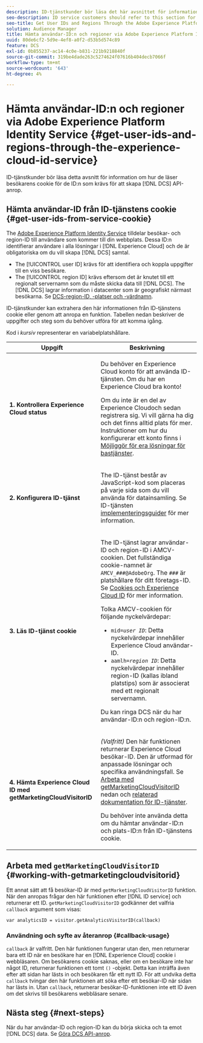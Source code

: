 ```yaml
---
description: ID-tjänstkunder bör läsa det här avsnittet för information om hur du läser besökarens cookie för de ID som krävs för att göra DCS API-anrop.
seo-description: ID service customers should refer to this section for information on how to read the visitor cookie for the IDs required to make DCS API calls.
seo-title: Get User IDs and Regions Through the Adobe Experience Platform Identity Service
solution: Audience Manager
title: Hämta användar-ID:n och regioner via Adobe Experience Platform Identity Service
uuid: 80de6cf2-5d9e-4ef8-a0f2-d53b5d574c89
feature: DCS
exl-id: 0b855237-ac14-4c0e-b831-221b9218840f
source-git-commit: 319be4dade263c5274624f07616b404decb7066f
workflow-type: tm+mt
source-wordcount: '643'
ht-degree: 4%

---
```


# Hämta användar-ID:n och regioner via Adobe Experience Platform Identity Service {#get-user-ids-and-regions-through-the-experience-cloud-id-service}

ID-tjänstkunder bör läsa detta avsnitt för information om hur de läser besökarens cookie för de ID:n som krävs för att skapa [!DNL DCS] API-anrop.

## Hämta användar-ID från ID-tjänstens cookie {#get-user-ids-from-service-cookie}

The [Adobe Experience Platform Identity Service](https://experienceleague.adobe.com/docs/id-service/using/home.html) tilldelar besökar- och region-ID till användare som kommer till din webbplats. Dessa ID:n identifierar användare i alla lösningar i [!DNL Experience Cloud] och de är obligatoriska om du vill skapa [!DNL DCS] samtal.

* The [!UICONTROL user ID] krävs för att identifiera och koppla uppgifter till en viss besökare.
* The [!UICONTROL region ID] krävs eftersom det är knutet till ett regionalt servernamn som du måste skicka data till [!DNL DCS]. The [!DNL DCS] lagrar information i datacenter som är geografiskt närmast besökarna. Se [DCS-region-ID, -platser och -värdnamn](../../../api/dcs-intro/dcs-api-reference/dcs-regions.md).

ID-tjänstkunder kan extrahera den här informationen från ID-tjänstens cookie eller genom att anropa en funktion. Tabellen nedan beskriver de uppgifter och steg som du behöver utföra för att komma igång.

Kod i *kursiv* representerar en variabelplatshållare.

<table id="table_660EBE1C24DD4FBE9DCE5191836C9135"> 
 <thead> 
  <tr> 
   <th colname="col1" class="entry"> Uppgift </th> 
   <th colname="col2" class="entry"> Beskrivning </th> 
  </tr> 
 </thead>
 <tbody> 
  <tr> 
   <td colname="col1"> <p> <b>1. Kontrollera <span class="keyword"> Experience Cloud</span> status</b> </p> </td> 
   <td colname="col2"> <p>Du behöver en <span class="keyword"> Experience Cloud</span> konto för att använda ID-tjänsten. Om du har en <span class="keyword"> Experience Cloud</span> bra konto! </p> <p> Om du inte är en del av <span class="keyword"> Experience Cloud</span>och sedan registrera sig. Vi vill gärna ha dig och det finns alltid plats för mer. Instruktioner om hur du konfigurerar ett konto finns i <a href="https://experienceleague.adobe.com/docs/core-services/interface/about-core-services/core-services.html" format="https" scope="external"> Möjliggör för era lösningar för bastjänster</a>. </p> </td> 
  </tr> 
  <tr> 
   <td colname="col1"> <p> <b>2. Konfigurera <span class="keyword"> ID-tjänst</span></b> </p> </td> 
   <td colname="col2"> <p>The <span class="keyword"> ID-tjänst</span> består av JavaScript-kod som placeras på varje sida som du vill använda för datainsamling. Se ID-tjänsten <a href="https://experienceleague.adobe.com/docs/id-service/using/implementation/implementation-guides.html" format="https" scope="external"> implementeringsguider</a> för mer information. </p> </td> 
  </tr> 
  <tr> 
   <td colname="col1"> <p> <b>3. Läs <span class="keyword"> ID-tjänst</span> cookie</b> </p> </td> 
   <td colname="col2"> <p>The <span class="keyword"> ID-tjänst</span> lagrar användar-ID och region-ID i AMCV-cookien. Det fullständiga cookie-namnet är <code>AMCV_<i>###</i>@AdobeOrg</code>. The <code><i>###</i></code> är platshållare för ditt företags-ID. Se <a href="https://experienceleague.adobe.com/docs/id-service/using/intro/cookies.html" format="https" scope="external"> Cookies och Experience Cloud ID</a> för mer information. </p> <p>Tolka AMCV-cookien för följande nyckelvärdepar: </p> <p> 
     <ul id="ul_502ECFCDDD084D448B5EDC4E5C0909C1"> 
      <li id="li_662FFA36AC854E699D50A183B161D654"> <code>mid=<i>user ID</i></code>: Detta nyckelvärdepar innehåller <span class="keyword"> Experience Cloud</span> användar-ID. </li> 
      <li id="li_65422233187B4217B50DC52DBD58F404"> <code>aamlh=<i>region ID</i></code>: Detta nyckelvärdepar innehåller region-ID (kallas ibland <span class="term"> platstips</span>) som är associerat med ett regionalt servernamn. </li> 
     </ul> </p> <p>Du kan ringa <span class="wintitle"> DCS</span> när du har användar-ID:n och region-ID:n. </p> </td> 
  </tr> 
  <tr> 
   <td colname="col1"> <p> <b>4. Hämta <span class="keyword"> Experience Cloud ID</span> med getMarketingCloudVisitorID</b> </p> </td> 
   <td colname="col2"> <p><i>(Valfritt)</i> Den här funktionen returnerar <span class="keyword"> Experience Cloud</span> besökar-ID. Den är utformad för anpassade lösningar och specifika användningsfall. Se <a href="../../../api/dcs-intro/dcs-s2s/dcs-mcid-ids.md#working-with-getmarketingcloudvisitorid"> Arbeta med getMarketingCloudVisitorID</a> nedan och <a href="https://experienceleague.adobe.com/docs/id-service/using/id-service-api/methods/getmcvid.html" format="https" scope="external"> relaterad dokumentation för ID-tjänster</a>. </p> <p>Du behöver inte använda detta om du hämtar användar-ID:n och plats-ID:n från ID-tjänstens cookie. </p> </td> 
  </tr> 
 </tbody> 
</table>

## Arbeta med `getMarketingCloudVisitorID` {#working-with-getmarketingcloudvisitorid}

Ett annat sätt att få besökar-ID är med `getMarketingCloudVisitorID` funktion. När den anropas frågar den här funktionen efter [!DNL ID service] och returnerar ett ID. `getMarketingCloudVisitorID` godkänner det valfria `callback` argument som visas:

`var analyticsID = visitor.getAnalyticsVisitorID(callback)`

### Användning och syfte av återanrop {#callback-usage}

`callback` är valfritt. Den här funktionen fungerar utan den, men returnerar bara ett ID när en besökare har en [!DNL Experience Cloud] cookie i webbläsaren. Om besökarens cookie saknas, eller om en besökare inte har något ID, returnerar funktionen ett tomt `()` -objekt. Detta kan inträffa även efter att sidan har lästs in och besökaren får ett nytt ID. För att undvika detta `callback` tvingar den här funktionen att söka efter ett besökar-ID när sidan har lästs in. Utan `callback`, returnerar besökar-ID-funktionen inte ett ID även om det skrivs till besökarens webbläsare senare.

## Nästa steg {#next-steps}

När du har användar-ID och region-ID kan du börja skicka och ta emot [!DNL DCS] data. Se [Göra DCS API-anrop](../../../api/dcs-intro/dcs-s2s/dcs-s2s-calls.md).
